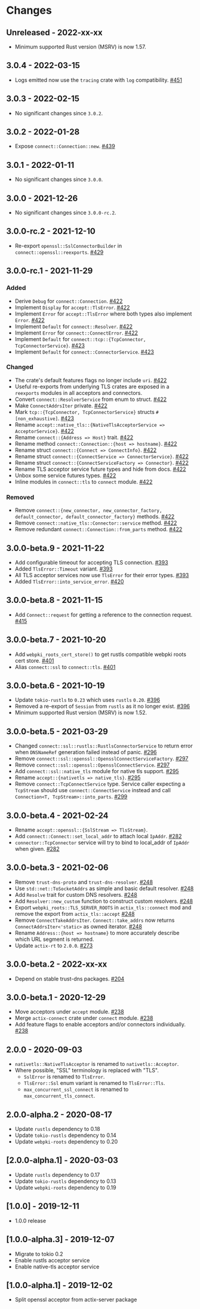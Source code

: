 # Changes

## Unreleased - 2022-xx-xx
- Minimum supported Rust version (MSRV) is now 1.57.


## 3.0.4 - 2022-03-15
- Logs emitted now use the `tracing` crate with `log` compatibility. [#451]

[#451]: https://github.com/actix/actix-net/pull/451


## 3.0.3 - 2022-02-15
- No significant changes since `3.0.2`.


## 3.0.2 - 2022-01-28
- Expose `connect::Connection::new`. [#439]

[#439]: https://github.com/actix/actix-net/pull/439


## 3.0.1 - 2022-01-11
- No significant changes since `3.0.0`.


## 3.0.0 - 2021-12-26
- No significant changes since `3.0.0-rc.2`.


## 3.0.0-rc.2 - 2021-12-10
- Re-export `openssl::SslConnectorBuilder` in `connect::openssl::reexports`. [#429]

[#429]: https://github.com/actix/actix-net/pull/429


## 3.0.0-rc.1 - 2021-11-29
### Added
- Derive `Debug` for `connect::Connection`. [#422]
- Implement `Display` for `accept::TlsError`. [#422]
- Implement `Error` for `accept::TlsError` where both types also implement `Error`. [#422]
- Implement `Default` for `connect::Resolver`. [#422]
- Implement `Error` for `connect::ConnectError`. [#422]
- Implement `Default` for `connect::tcp::{TcpConnector, TcpConnectorService}`. [#423]
- Implement `Default` for `connect::ConnectorService`. [#423]

### Changed
- The crate's default features flags no longer include `uri`. [#422]
- Useful re-exports from underlying TLS crates are exposed in a `reexports` modules in all acceptors and connectors.
- Convert `connect::ResolverService` from enum to struct. [#422]
- Make `ConnectAddrsIter` private. [#422]
- Mark `tcp::{TcpConnector, TcpConnectorService}` structs `#[non_exhaustive]`. [#423]
- Rename `accept::native_tls::{NativeTlsAcceptorService => AcceptorService}`. [#422]
- Rename `connect::{Address => Host}` trait. [#422]
- Rename method `connect::Connection::{host => hostname}`. [#422]
- Rename struct `connect::{Connect => ConnectInfo}`. [#422]
- Rename struct `connect::{ConnectService => ConnectorService}`. [#422]
- Rename struct `connect::{ConnectServiceFactory => Connector}`. [#422]
- Rename TLS acceptor service future types and hide from docs. [#422]
- Unbox some service futures types. [#422]
- Inline modules in `connect::tls` to `connect` module. [#422]

### Removed
- Remove `connect::{new_connector, new_connector_factory, default_connector, default_connector_factory}` methods. [#422]
- Remove `connect::native_tls::Connector::service` method. [#422]
- Remove redundant `connect::Connection::from_parts` method. [#422]

[#422]: https://github.com/actix/actix-net/pull/422
[#423]: https://github.com/actix/actix-net/pull/423


## 3.0.0-beta.9 - 2021-11-22
- Add configurable timeout for accepting TLS connection. [#393]
- Added `TlsError::Timeout` variant. [#393]
- All TLS acceptor services now use `TlsError` for their error types. [#393]
- Added `TlsError::into_service_error`. [#420]

[#393]: https://github.com/actix/actix-net/pull/393
[#420]: https://github.com/actix/actix-net/pull/420


## 3.0.0-beta.8 - 2021-11-15
- Add `Connect::request` for getting a reference to the connection request. [#415]

[#415]: https://github.com/actix/actix-net/pull/415


## 3.0.0-beta.7 - 2021-10-20
- Add `webpki_roots_cert_store()` to get rustls compatible webpki roots cert store. [#401]
- Alias `connect::ssl` to `connect::tls`. [#401]

[#401]: https://github.com/actix/actix-net/pull/401


## 3.0.0-beta.6 - 2021-10-19
- Update `tokio-rustls` to `0.23` which uses `rustls` `0.20`. [#396]
- Removed a re-export of `Session` from `rustls` as it no longer exist. [#396]
- Minimum supported Rust version (MSRV) is now 1.52.

[#396]: https://github.com/actix/actix-net/pull/396


## 3.0.0-beta.5 - 2021-03-29
- Changed `connect::ssl::rustls::RustlsConnectorService` to return error when `DNSNameRef`
  generation failed instead of panic. [#296]
- Remove `connect::ssl::openssl::OpensslConnectServiceFactory`. [#297]
- Remove `connect::ssl::openssl::OpensslConnectService`. [#297]
- Add `connect::ssl::native_tls` module for native tls support. [#295]
- Rename `accept::{nativetls => native_tls}`. [#295]
- Remove `connect::TcpConnectService` type. Service caller expecting a `TcpStream` should use `connect::ConnectService` instead and call `Connection<T, TcpStream>::into_parts`. [#299]

[#295]: https://github.com/actix/actix-net/pull/295
[#296]: https://github.com/actix/actix-net/pull/296
[#297]: https://github.com/actix/actix-net/pull/297
[#299]: https://github.com/actix/actix-net/pull/299


## 3.0.0-beta.4 - 2021-02-24
- Rename `accept::openssl::{SslStream => TlsStream}`.
- Add `connect::Connect::set_local_addr` to attach local `IpAddr`. [#282]
- `connector::TcpConnector` service will try to bind to local_addr of `IpAddr` when given. [#282]

[#282]: https://github.com/actix/actix-net/pull/282


## 3.0.0-beta.3 - 2021-02-06
- Remove `trust-dns-proto` and `trust-dns-resolver`. [#248]
- Use `std::net::ToSocketAddrs` as simple and basic default resolver. [#248]
- Add `Resolve` trait for custom DNS resolvers. [#248]
- Add `Resolver::new_custom` function to construct custom resolvers. [#248]
- Export `webpki_roots::TLS_SERVER_ROOTS` in `actix_tls::connect` mod and remove
  the export from `actix_tls::accept` [#248]
- Remove `ConnectTakeAddrsIter`. `Connect::take_addrs` now returns `ConnectAddrsIter<'static>`
  as owned iterator. [#248]
- Rename `Address::{host => hostname}` to more accurately describe which URL segment is returned.
- Update `actix-rt` to `2.0.0`. [#273]

[#248]: https://github.com/actix/actix-net/pull/248
[#273]: https://github.com/actix/actix-net/pull/273


## 3.0.0-beta.2 - 2022-xx-xx
- Depend on stable trust-dns packages. [#204]

[#204]: https://github.com/actix/actix-net/pull/204


## 3.0.0-beta.1 - 2020-12-29
- Move acceptors under `accept` module. [#238]
- Merge `actix-connect` crate under `connect` module. [#238]
- Add feature flags to enable acceptors and/or connectors individually. [#238]

[#238]: https://github.com/actix/actix-net/pull/238


## 2.0.0 - 2020-09-03
- `nativetls::NativeTlsAcceptor` is renamed to `nativetls::Acceptor`.
- Where possible, "SSL" terminology is replaced with "TLS".
    * `SslError` is renamed to `TlsError`.
    * `TlsError::Ssl` enum variant is renamed to `TlsError::Tls`.
    * `max_concurrent_ssl_connect` is renamed to `max_concurrent_tls_connect`.


## 2.0.0-alpha.2 - 2020-08-17
- Update `rustls` dependency to 0.18
- Update `tokio-rustls` dependency to 0.14
- Update `webpki-roots` dependency to 0.20


## [2.0.0-alpha.1] - 2020-03-03
- Update `rustls` dependency to 0.17
- Update `tokio-rustls` dependency to 0.13
- Update `webpki-roots` dependency to 0.19


## [1.0.0] - 2019-12-11
- 1.0.0 release


## [1.0.0-alpha.3] - 2019-12-07
- Migrate to tokio 0.2
- Enable rustls acceptor service
- Enable native-tls acceptor service


## [1.0.0-alpha.1] - 2019-12-02
- Split openssl acceptor from actix-server package
